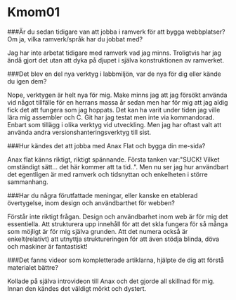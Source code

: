 Kmom01
===============================
###Är du sedan tidigare van att jobba i ramverk för att bygga webbplatser? Om ja, vilka ramverk/språk har du jobbat med?

Jag har inte arbetat tidigare med ramverk vad jag minns. Troligtvis har jag ändå gjort det utan att dyka på djupet i själva konstruktionen av ramverket.

###Det blev en del nya verktyg i labbmiljön, var de nya för dig eller kände du igen dem?

Nope, verktygen är helt nya för mig. Make minns jag att jag försökt använda vid något tillfälle för en herrans massa år sedan men har för mig att jag aldig fick det att fungera som jag hoppats. Det kan ha varit under tiden jag ville lära mig assembler och C.
Git har jag testat men inte via kommandorad. Enbart som tillägg i olika verktyg vid utveckling. Men jag har oftast valt att använda andra versionshanteringsverktyg till sist.

###Hur kändes det att jobba med Anax Flat och bygga din me-sida?

Anax flat känns riktigt, riktigt spännande. Första tanken var:"SUCK! Vilket omständigt sätt... det här kommer att ta tid..". Men nu ser jag hur användbart det egentligen är med ramverk och tidsnyttan och enkelheten i större sammanhang.

###Har du några förutfattade meningar, eller kanske en etablerad övertygelse, inom design och användbarthet för webben?

Förstår inte riktigt frågan. Design och användbarhet inom web är för mig det essentiella. Att strukturera upp innehåll för att det skla fungera för så många som möjligt är för mig själva grunden. Att det numera också är enkelt(relativt) att utnyttja struktureringen för att även stödja blinda, döva och maskiner är fantastiskt!

###Det fanns videor som kompletterade artiklarna, hjälpte de dig att förstå materialet bättre?

Kollade på själva introvideon till Anax och det gjorde all skillnad för mig. Innan den kändes det väldigt mörkt och dystert.
